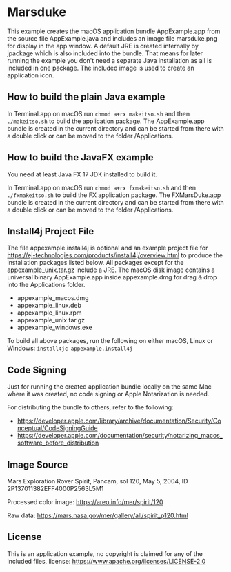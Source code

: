 # Marsduke
This example creates the macOS application bundle AppExample.app from the source file AppExample.java and includes an image file marsduke.png for display in the app window. A default JRE is created internally by jpackage which is also included into the bundle. That means for later running the example you don't need a separate Java installation as all is included in one package. The included image is used to create an application icon.

## How to build the plain Java example
In Terminal.app on macOS run `chmod a+rx makeitso.sh` and then `./makeitso.sh` to build the application package. The AppExample.app bundle is created in the current directory and can be started from there with a double click or can be moved to the folder /Applications.

## How to build the JavaFX example
You need at least Java FX 17 JDK installed to build it.

In Terminal.app on macOS run `chmod a+rx fxmakeitso.sh` and then `./fxmakeitso.sh` to build the FX application package. The FXMarsDuke.app bundle is created in the current directory and can be started from there with a double click or can be moved to the folder /Applications.

## Install4j Project File
The file appexample.install4j is optional and an example project file for https://ej-technologies.com/products/install4j/overview.html to produce the installation packages listed below. All packages except for the appexample_unix.tar.gz include a JRE. The macOS disk image contains a universal binary AppExample.app inside appexample.dmg for drag & drop into the Applications folder. 
* appexample_macos.dmg
* appexample_linux.deb
* appexample_linux.rpm
* appexample_unix.tar.gz
* appexample_windows.exe

To build all above packages, run the following on either macOS, Linux or Windows: `install4jc appexample.install4j`

## Code Signing
Just for running the created application bundle locally on the same Mac where it was created, no code signing or Apple Notarization is needed.

For distributing the bundle to others, refer to the following:
* https://developer.apple.com/library/archive/documentation/Security/Conceptual/CodeSigningGuide
* https://developer.apple.com/documentation/security/notarizing_macos_software_before_distribution

## Image Source
Mars Exploration Rover Spirit, Pancam, sol 120, May 5, 2004, ID 2P137011382EFF4000P2563L5M1

Processed color image: https://areo.info/mer/spirit/120

Raw data: https://mars.nasa.gov/mer/gallery/all/spirit_p120.html

## License
This is an application example, no copyright is claimed for any of the included files, license: https://www.apache.org/licenses/LICENSE-2.0
